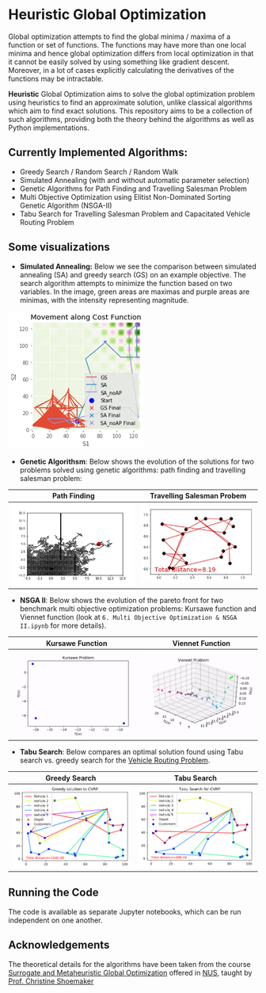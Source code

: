 # Heuristic Global Optimization
Global optimization attempts to find the global minima / maxima of a function or set of functions. The functions may have more than one local minima and hence global optimization differs from local optimization in that it cannot be easily solved by using something like gradient descent. Moreover, in a lot of cases explicitly calculating the derivatives of the functions may be intractable.

**Heuristic** Global Optimization aims to solve the global optimization problem using heuristics to find an approximate solution, unlike classical algorithms which aim to find exact solutions. This repository aims to be a collection of such algorithms, providing both the theory behind the algorithms as well as Python implementations.

## Currently Implemented Algorithms:
* Greedy Search / Random Search / Random Walk
* Simulated Annealing (with and without automatic parameter selection)
* Genetic Algorithms for Path Finding and Travelling Salesman Problem
* Multi Objective Optimization using Elitist Non-Dominated Sorting Genetic Algorithm (NSGA-II)
* Tabu Search for Travelling Salesman Problem and Capacitated Vehicle Routing Problem

## Some visualizations
* **Simulated Annealing:** Below we see the comparison between simulated annealing (SA) and greedy search (GS) on an example objective. The search algorithm attempts to minimize the function based on two variables. In the image, green areas are maximas and purple areas are minimas, with the intensity representing magnitude.
  
![Simulated Annealing example](Images/SA_demo.png)

* **Genetic Algorithsm**: Below shows the evolution of the solutions for two problems solved using genetic algorithms: path finding and travelling salesman problem:
  
<center>

 Path Finding          |  Travelling Salesman Probem
:-------------------------:|:-------------------------:
![Path finding using genetic algorithm](Images/GA_PathFinding.gif)  |  ![TSP using genetic algorithms](Images/GA_TSP.gif)
</center>

* **NSGA II**: Below shows the evolution of the pareto front for two benchmark multi objective optimization problems: Kursawe function and Viennet function (look at `6. Multi Objective Optimization & NSGA II.ipynb` for more details).
  
  
<center>

 Kursawe Function          |  Viennet Function
:-------------------------:|:-------------------------:
![Path finding using genetic algorithm](Images/nsga_kursawe.gif)  |  ![TSP using genetic algorithms](Images/nsga_viennet.gif)
</center>

* **Tabu Search**: Below compares an optimal solution found using Tabu search vs. greedy search for the [Vehicle Routing Problem](https://en.wikipedia.org/wiki/Vehicle_routing_problem).

<center>

 Greedy Search          |  Tabu Search
:-------------------------:|:-------------------------:
![VRP optimal solution using Greedy search](Images/vrp_greedy.png)  |  ![VRP optimal solution using Tabu search](Images/vrp_tabu.png)
</center>
  
## Running the Code
The code is available as separate Jupyter notebooks, which can be run independent on one another.

## Acknowledgements
The theoretical details for the algorithms have been taken from the course [Surrogate and Metaheuristic Global Optimization](https://ivle.nus.edu.sg/V1/lms/public/view_moduleoutline.aspx?CourseID=1D86508F-95B6-4BD2-AC09-6A895C581EBF&ClickFrom=StuViewBtn) offered in [NUS](http://www.nus.edu.sg), taught by [Prof. Christine Shoemaker](https://www.eng.nus.edu.sg/isem/staff/christine-a-shoemaker/)